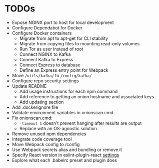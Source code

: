 # TODOs

- Expose NGINX port to host for local development
- Configure Dependabot for Docker
- Configure Docker containers
  - Migrate from apt to apt-get for CLI stability
  - Migrate from copying files to mounting read-only volumes
  - Run Tor as user instead of root
  - Connect NGINX to Kafka
  - Connect Kafka to Express
  - Connect Express to database
  - Define an Express entry point for Webpack
- Move `/utils/kafka/` to `/config/kafka/`
- Configure repo security settings
- Update README
  - Add usage instructions for each npm command
  - Add reference to getting an onion hostname and associated keys
  - Add updating section
- Add .dockerignore file
- Validate environment variables in onionscan.cmd
- Fix onionscan.cmd:
  - `-timeout 1` doesn't prevent hanging after results are output
  - Replace with an OS-agnostic solution
- Remove unused npm dependencies
- Integrate code coverage tool
- Move Webpack config to /config
- Use Webpack secrets alias and bundling or remove it
- Specify React version in eslint-plugin-react
  [settings](https://github.com/jsx-eslint/eslint-plugin-react#configuration)
- Explore what each .babelrc preset and plugin does
